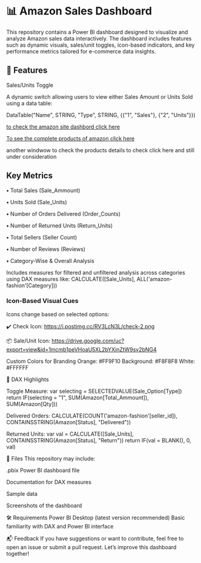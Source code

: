 
# 📊 Amazon Sales Dashboard 

This repository contains a Power BI dashboard designed to visualize and analyze Amazon sales data interactively. The dashboard includes features such as dynamic visuals, sales/unit toggles, icon-based indicators, and key performance metrics tailored for e-commerce data insights.

## 🚀 Features

Sales/Units Toggle

A dynamic switch allowing users to view either Sales Amount or Units Sold using a data table:

DataTable("Name", STRING, "Type", STRING, {{"1", "Sales"}, {"2", "Units"}})


[to check the amazon site dashbord click here ](https://github.com/karishmasharma/Power-Bi-Projects/blob/main/Amazon%20Analysis/Dashboard_overview.png)

[To see the complete products of amazon click here](https://github.com/karishmasharma/Power-Bi-Projects/blob/main/Amazon%20Analysis/Product%20Screenshot%20.png)

another windwow to check the products details to check click here and still under consideration [
](https://github.com/karishmasharma/Power-Bi-Projects/blob/main/Amazon%20Analysis/Productview%20screenshot.png)

## Key Metrics

**•** Total Sales (Sale_Ammount)

**•** Units Sold (Sale_Units)

**•** Number of Orders Delivered (Order_Counts)

**•** Number of Returned Units (Return_Units)

**•** Total Sellers (Seller Count)

**•** Number of Reviews (Reviews)

**•** Category-Wise & Overall Analysis

Includes measures for filtered and unfiltered analysis across categories using DAX measures like:
CALCULATE([Sale_Units], ALL('amazon-fashion'[Category]))

### Icon-Based Visual Cues
Icons change based on selected options:

✔️ Check Icon: https://i.postimg.cc/RV3LcN3L/check-2.png

📦 Sale/Unit Icon: https://drive.google.com/uc?export=view&id=1mcmb1peVHoaU5XL2bYXinZtW9sv2bNG4

Custom Colors for Branding
Orange: #FF9F10
Background: #F8F8F8
White: #FFFFFF


🧠 DAX Highlights

Toggle Measure:
var selecting = SELECTEDVALUE(Sale_Option[Type])
return IF(selecting = "1", SUM(Amazon[Total_Ammount]), SUM(Amazon[Qty]))

Delivered Orders:
CALCULATE(COUNT('amazon-fashion'[seller_id]), CONTAINSSTRING(Amazon[Status], "Delivered"))

Returned Units:
var val = CALCULATE([Sale_Units], CONTAINSSTRING(Amazon[Status], "Return"))
return IF(val = BLANK(), 0, val)

📁 Files
This repository may include:

.pbix Power BI dashboard file

Documentation for DAX measures

Sample data 

Screenshots  of the dashboard

🛠️ Requirements
Power BI Desktop (latest version recommended)
Basic familiarity with DAX and Power BI interface

📬 Feedback
If you have suggestions or want to contribute, feel free to open an issue or submit a pull request. Let’s improve this dashboard together!

